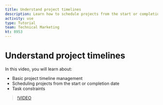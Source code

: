 ```yaml
---
title: Understand project timelines
description: Learn how to schedule projects from the start or completion date. Then learn how duration, predecessors, and task constraints affect the project plan.
activity: use
type: Tutorial
team: Technical Marketing
kt: 8953
---
```

# Understand project timelines

In this video, you will learn about:

* Basic project timeline management
* Scheduling projects from the start or completion date
* Task constraints

>[!VIDEO](https://video.tv.adobe.com/v/335213/?quality=12)
